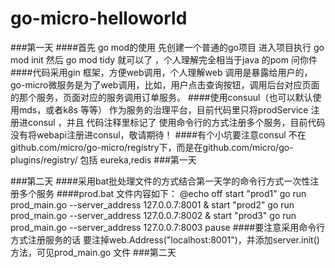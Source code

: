 # go-micro-helloworld
###第一天
####首先 go mod的使用  先创建一个普通的go项目 进入项目执行 go mod init 然后 go mod tidy 就可以了 ，个人理解完全相当于java 的pom 问你件
####代码采用gin 框架，方便web调用，个人理解web 调用是暴露给用户的，go-micro微服务是为了web调用，比如，用户点击查询按钮，调用后台对应页面的那个服务，页面对应的服务调用订单服务。
####使用consuul（也可以默认使用mds，或者k8s 等等） 作为服务的治理平台，目前代码里只将prodService 注册进consul ，并且 代码注释里标记了 使用命令行的方式注册多个服务，目前代码没有将webapi注册进consul，敬请期待！
####有个小坑要注意consul 不在github.com/micro/go-micro/registry下，而是在github.com/micro/go-plugins/registry/ 包括 eureka,redis
###第一天

###第二天 
####采用bat批处理文件的方式结合第一天学的命令行方式一次性注册多个服务
####prod.bat 文件内容如下：
@echo off
start "prod1" go run  prod_main.go --server_address 127.0.0.7:8001 &
start "prod2" go run  prod_main.go --server_address 127.0.0.7:8002 &
start "prod3" go run  prod_main.go --server_address 127.0.0.7:8003
pause
####要注意采用命令行方式注册服务的话 要注掉web.Address("localhost:8001")，并添加server.init()方法，可见prod_main.go 文件
###第二天